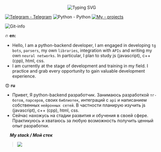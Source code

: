 <p align="center">
    <img src="https://readme-typing-svg.demolab.com?font=JetBrains+Mono&weight=800&size=33&letterSpacing=1px;&duration=3500&pause=1000&color=F79E2F&center=true&width=600&lines=Hi There!" alt="Typing SVG">
</p>

[![Telegram - Telegram](https://img.shields.io/badge/Telegram-Telegram-ed9004?logo=telegram&logoColor=ed9004)](https://t.me/unreallx)
![Python - Python](https://img.shields.io/badge/Python-Python-ed9004?logo=python&logoColor=ed9004)
[![My - projects](https://img.shields.io/badge/🔥My-Projects-ed9004)](https://github.com/iUnreallx?tab=repositories)

![Git-info](https://github-readme-stats.vercel.app/api?username=iUnreallx&show_icons=true&title_color=ed9004&hide_border=true&icon_color=ed9004&theme=dark&rank_icon=github)


🔥 **en:**
* Hello, I am a python-backend developer, I am engaged in developing ```tg bots```, ```parsers```, my own ```libraries```, integration with ```APIs``` and writing my own ```neural networks```. In particular, I plan to study js (javascript), c++ (cpp), html, css.
* I am currently at the stage of development and training in my field. I practice and grab every opportunity to gain valuable development experience.
  
😍 **ru**
* Привет, Я python-backend разработчик. Занимаюсь разработкой ```тг-ботов```, ```парсеров```, своих ```библиотек```, интеграций с ```api``` и написанием собственных ```нейронных сетей```. В частности планирую изучить js (javascript), c++ (cpp), html, css.
* Сейчас нахожусь на стадии развития и обучения в своей сфере. Практикуюсь и хватаюсь за любую возможность получить ценный опыт разработки.



&nbsp;&nbsp;&nbsp;&nbsp;***My stack / Мой стек***
> <img src="https://skillicons.dev/icons?i=py,git,postgres,pycharm,vscode,github,redis,docker,figma,gitlab,linux,rabbitmq,ubuntu,vim">

